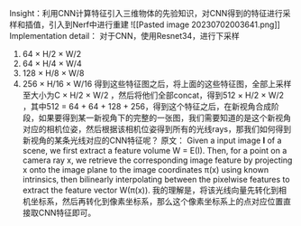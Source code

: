 Insight：利用CNN计算特征引入三维物体的先验知识，对CNN得到的特征进行采样和插值，引入到Nerf中进行重建
![[Pasted image 20230702003641.png]]
Implementation detail：
对于CNN，使用Resnet34，进行下采样
1. 64 × H/2 × W/2 
2. 64 × H/4 × W/4
3. 128 × H/8 × W/8
4. 256 × H/16 × W/16
得到这些特征图之后，将上面的这些特征图，全部上采样至大小为C × H/2 × W/2 ，然后将他们全部concat，得到512 × H/2 × W/2 ，其中512 = 64 + 64 + 128 + 256，得到这个特征之后，在新视角合成阶段，如果要得到某一新视角下的完整的一张图，我们需要知道的是这个新视角对应的相机位姿，然后根据该相机位姿得到所有的光线rays，那我们如何得到新视角的某条光线对应的CNN特征呢？
原文：
Given a input image **I** of a scene, we first extract a feature volume W = E(I). Then, for a point on a camera ray x, we retrieve the corresponding image feature by projecting x onto the image plane to the image coordinates π(x) using known intrinsics, then bilinearly interpolating between the pixelwise features to extract the feature vector W(π(x)).
我的理解是，将该光线向量先转化到相机坐标系，然后再转化到像素坐标系，那么这个像素坐标系上的点对应位置直接取CNN特征即可。